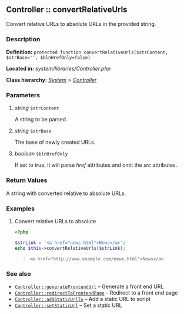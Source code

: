 
Controller :: convertRelativeUrls
-------------------------------------------

Convert relative URLs to absolute URLs in the provided string.


### Description ###

**Definition:** `protected function convertRelativeUrls($strContent, $strBase='', $blnHrefOnly=false)`

**Located in:** *system/libraries/Controller.php*

**Class hierarchy:** *[System](../System.md) > [Controller](../Controller.md)*


### Parameters ###

1. *string* `$strContent`

	A string to be parsed.

2. *string* `$strBase`

	The base of newly created URLs.

3. *boolean* `$blnHrefOnly`

	If set to true, it will parse *href* attributes and omit the *src* attributes.


### Return Values ###

A string with converted relative to absolute URLs.


### Examples ###

1. Convert relative URLs to absolute

	```php
	<?php

	$strLink = '<a href="news.html">News</a>';
	echo $this->convertRelativeUrls($strLink);
	```
	> ```<a href="http://www.example.com/news.html">News</a>```


### See also ###

- [`Controller::generateFrontendUrl`](generateFrontendUrl.md) – Generate a front end URL
- [`Controller::redirectToFrontendPage`](redirectToFrontendPage.md) – Redirect to a front end page
- [`Controller::addStaticUrlTo`](addStaticUrlTo.md) – Add a static URL to script
- [`Controller::setStaticUrl`](setStaticUrl.md) – Set a static URL
